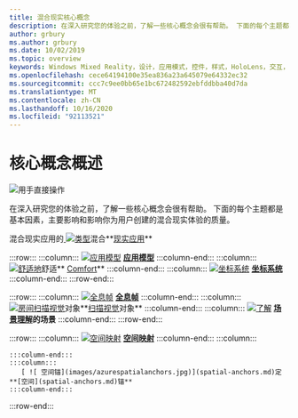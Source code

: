 ```yaml
---
title: 混合现实核心概念
description: 在深入研究您的体验之前，了解一些核心概念会很有帮助。 下面的每个主题都是基本因素，主要影响和影响你为用户创建的混合现实体验的质量。
author: grbury
ms.author: grbury
ms.date: 10/02/2019
ms.topic: overview
keywords: Windows Mixed Reality，设计，应用模式，控件，样式，HoloLens，交互，UX 元素，行为，构建基块
ms.openlocfilehash: cece64194100e35ea836a23a645079e64332ec32
ms.sourcegitcommit: ccc7c9ee0bb65e1bc672482592ebfddbba40d7da
ms.translationtype: MT
ms.contentlocale: zh-CN
ms.lasthandoff: 10/16/2020
ms.locfileid: "92113521"
---
```

# <a name="core-concepts-overview"></a>核心概念概述

![用手直接操作](images/05_CoreConcepts.png)


在深入研究您的体验之前，了解一些核心概念会很有帮助。 下面的每个主题都是基本因素，主要影响和影响你为用户创建的混合现实体验的质量。 



混合现实应用的[ ![ 类型](images/enhancedenvironmentapps-640px.jpg)](types-of-mixed-reality-apps.md)混合**[现实应用](types-of-mixed-reality-apps.md)**

:::row:::
    :::column:::
        [ ![ 应用模型](images/teleportation-640px.png)](app-model.md) **[应用模型](app-model.md)**
    :::column-end:::
    :::column:::
       [ ![ 舒适地](images/comfort-chart.PNG)](comfort.md)舒适** [Comfort](comfort.md)**
    :::column-end:::
    :::column:::
        [ ![ 坐标系统](images/coordinate-systems.PNG)](coordinate-systems.md) **[坐标系统](coordinate-systems.md)**
    :::column-end:::
:::row-end:::

:::row:::
    :::column:::
        [ ![ 全息帧](images/destinationmars-750px.png)](holographic-frame.md) **[全息帧](holographic-frame.md)**
    :::column-end:::
    :::column:::
        [ ![ 房间扫描视觉](images/sr-mixedworld-140429-8pm-00068-1000px.png)](room-scan-visualization.md)对象**[扫描视觉](room-scan-visualization.md)对象**
    :::column-end:::
    :::column:::
        [ ![ 了解](images/scene-understanding.png)](scene-understanding.md) **[场景理解](scene-understanding.md)的场景**
    :::column-end:::
:::row-end:::

:::row:::
    :::column:::
       [ ![ 空间映射](images/surfacereconstruction.jpg)](spatial-mapping.md) **[空间映射](spatial-mapping.md)**
    :::column-end:::
    :::column:::
       
    :::column-end:::
    :::column:::
       [ ![ 空间锚](images/azurespatialanchors.jpg)](spatial-anchors.md)定**[空间](spatial-anchors.md)锚**
    :::column-end:::
:::row-end:::


<br>

<br>

